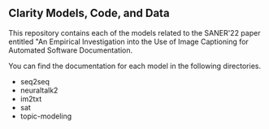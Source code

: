 ## Clarity Models, Code, and Data

This repository contains each of the models related to the SANER'22 paper entitled "An Empirical Investigation into the Use of Image Captioning for Automated Software Documentation. 

You can find the documentation for each model in the following directories.

* seq2seq
* neuraltalk2
* im2txt
* sat
* topic-modeling

